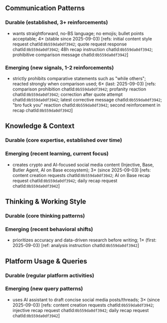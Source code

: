 ## Communication Patterns
### Durable (established, 3+ reinforcements)
- wants straightforward, no-BS language; no emojis; bullet points acceptable; 4× (stable since 2025-09-03) [refs: initial content style request chatId:`0b559da0df3942`; quote request response chatId:`0b559da0df3942`; 48h recap instruction chatId:`0b559da0df3942`; prohibitive comparison message chatId:`0b559da0df3942`]

### Emerging (new signals, 1-2 reinforcements)
- strictly prohibits comparative statements such as "while others"; reacted strongly when comparison used; 6× (last: 2025-09-03) [refs: comparison prohibition chatId:`0b559da0df3942`; profanity reaction chatId:`0b559da0df3942`; correction after quote attempt chatId:`0b559da0df3942`; latest corrective message chatId:`0b559da0df3942`; "bro fuck you" reaction chatId:`0b559da0df3942`; second reinforcement in recap chatId:`0b559da0df3942`]

## Knowledge & Context
### Durable (core expertise, established over time)

### Emerging (recent learning, current focus)
- creates crypto and AI-focused social media content (Injective, Base, Butler Agent, AI on Base ecosystem); 3× (since 2025-09-03) [refs: content creation requests chatId:`0b559da0df3942`; AI on Base recap request chatId:`0b559da0df3942`; daily recap request chatId:`0b559da0df3942`]

## Thinking & Working Style
### Durable (core thinking patterns)

### Emerging (recent behavioral shifts)
- prioritizes accuracy and data-driven research before writing; 1× (first: 2025-09-03) [ref: analysis instruction chatId:`0b559da0df3942`]

## Platform Usage & Queries
### Durable (regular platform activities)

### Emerging (new query patterns)
- uses AI assistant to draft concise social media posts/threads; 3× (since 2025-09-03) [refs: content creation requests chatId:`0b559da0df3942`; injective recap request chatId:`0b559da0df3942`; daily recap request chatId:`0b559da0df3942`]